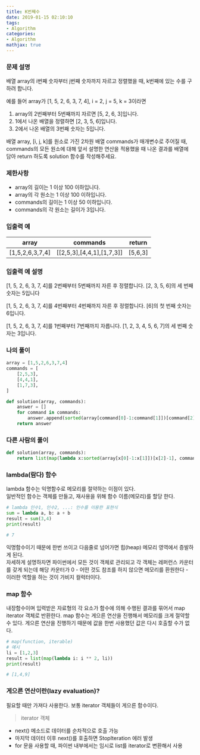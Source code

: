 ```yaml
---
title: K번째수
date: 2019-01-15 02:10:10
tags:
- Algorithm
categories:
- Algorithm
mathjax: true
---
```


### **문제 설명**
배열 array의 i번째 숫자부터 j번째 숫자까지 자르고 정렬했을 때, k번째에 있는 수를 구하려 합니다.

예를 들어 array가 [1, 5, 2, 6, 3, 7, 4], i = 2, j = 5, k = 3이라면

1. array의 2번째부터 5번째까지 자르면 [5, 2, 6, 3]입니다.
2. 1에서 나온 배열을 정렬하면 [2, 3, 5, 6]입니다.
3. 2에서 나온 배열의 3번째 숫자는 5입니다.  

배열 array, [i, j, k]를 원소로 가진 2차원 배열 commands가 매개변수로 주어질 때, commands의 모든 원소에 대해 앞서 설명한 연산을 적용했을 때 나온 결과를 배열에 담아 return 하도록 solution 함수를 작성해주세요.



### 제한사항

- array의 길이는 1 이상 100 이하입니다.
- array의 각 원소는 1 이상 100 이하입니다.
- commands의 길이는 1 이상 50 이하입니다.
- commands의 각 원소는 길이가 3입니다.



### 입출력 예

| array           | commands                  | return  |
| --------------- | ------------------------- | ------- |
| [1,5,2,6,3,7,4] | [[2,5,3],[4,4,1],[1,7,3]] | [5,6,3] |



### 입출력 예 설명

[1, 5, 2, 6, 3, 7, 4]를 2번째부터 5번째까지 자른 후 정렬합니다. [2, 3, 5, 6]의 세 번째 숫자는 5입니다

[1, 5, 2, 6, 3, 7, 4]를 4번째부터 4번째까지 자른 후 정렬합니다. [6]의 첫 번째 숫자는 6입니다.  

[1, 5, 2, 6, 3, 7, 4]를 1번째부터 7번째까지 자릅니다. [1, 2, 3, 4, 5, 6, 7]의 세 번째 숫자는 3입니다.



### 나의 풀이

```python
array = [1,5,2,6,3,7,4]
commands = [
    [2,5,3],
    [4,4,1],
    [1,7,3],
]
```

```python
def solution(array, commands):
    answer = []
    for command in commands:
        answer.append(sorted(array[command[0]-1:command[1]])[command[2]-1])
    return answer
```



### 다른 사람의 풀이

```python
def solution(array, commands):
    return list(map(lambda x:sorted(array[x[0]-1:x[1]])[x[2]-1], commands))
```



### lambda(람다) 함수
lambda 함수는 익명함수로 메모리를 절약하는 이점이 있다.  
일반적인 함수는 객체를 만들고, 재사용을 위해 함수 이름(메모리)를 할당 한다.  

```python
# lambda 인수1, 인수2, ...: 인수를 이용한 표현식
sum = lambda a, b: a + b
result = sum(3,4)
print(result)

# 7
```

익명함수이기 때문에 한번 쓰이고 다음줄로 넘어가면 힙(heap) 메모리 영역에서 증발하게 된다.  
자세하게 설명하자면 파이썬에서 모든 것이 객체로 관리되고 각 객체는 레퍼런스 카운터를 갖게 되는데 해당 카운터가 0 - 어떤 것도 참조를 하지 않으면 메모리를 환원한다 - 이러한 역할을 하는 것이 가비지 컬럭터이다.



### map 함수
내장함수이며 입력받은 자료형의 각 요소가 함수에 의해 수행된 결과를 묶어서 map iterator 객체로 반환한다. map 함수는 게으른 연산을 진행해서 메모리를 크게 절약할 수 있다. 게으른 연산을 진행하기 때문에 값을 한번 사용했던 값은 다시 호출할 수가 없다.

```python
# map(function, iterable)
# 예시
li = [1,2,3]
result = list(map(lambda i: i ** 2, li))
print(result)

# [1,4,9]
```



### 게으른 연산이란(lazy evaluation)?
필요할 때만 가져다 사용한다. 보통 iterator 객체들이 게으른 함수이다.
> iterator 객체

- next() 메소드로 데이터를 순차적으로 호출 가능
- 마지막 데이터 이후 next()를 호출하면 StopIteration 에러 발생
- for 문을 사용할 때, 파이썬 내부에서는 임시로 list를 iterator로 변환해서 사용
